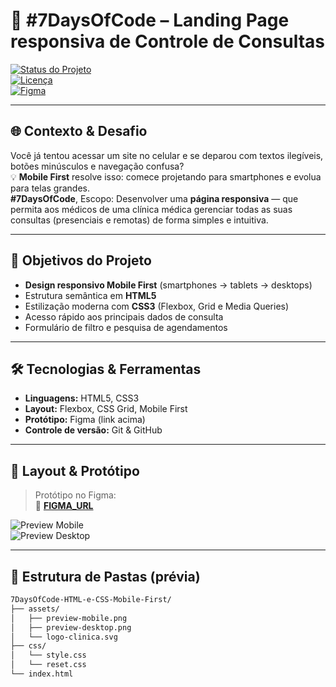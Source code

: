 <!-- ============================= -->
<!--   README para 7DaysOfCode –   -->
<!--  HTML & CSS (Mobile First)    -->
<!-- ============================= -->

# 🚀 #7DaysOfCode – Landing Page responsiva de Controle de Consultas

[![Status do Projeto](https://img.shields.io/badge/status-em%20desenvolvimento-yellow)](https://github.com/k3L0w/7DaysOfCode-HTML-e-CSS-Mobile-First)  
[![Licença](https://img.shields.io/badge/licença-MIT-blue)](./LICENSE)  
[![Figma](https://img.shields.io/badge/design-Figma-red)]((https://empresas.alura.com.br/e3t/Ctc/I8+113/d2z6gD04/VX5Y6D3qHJg2N6Yj_vsxKrJvW2dmkKk5vzhXjN74Pqvb3lYMRW8wLKSR6lZ3mTW2M_Zz98nj7tPW2C8Gr22YS7pnW99P3Ns45nWrHW2ShYb13N2YtBW19CrKD89Vv1xW5Kmml_7MKWVhW2Hhl_X9cdNpwW4y-RB18M5mKsW4VZMSb2j7qF9W44wN1J1bvrDkW8rcY0H7mgvJBW8cb4sx4JFLLZW1prpPC1sz-dYW8wcVJx6DYkN_N26-PtmcqyrjW3jfsj26wmHpsW3wc4f48pBhN4W8BM0c985RcqkW3yQnVx3knQGNW3V-BWq5bfBZTW8nj5py3CRzm4W1GdWr_8VNPgsW77Qsh64JtKjcN1fGj-dDn_YZN4S-DWdw5Mg3W8w7LWK4FK2_8W3G5BmW5DcnLNMKzRZkVyxq8f7PDrN604))

---

## 🌐 Contexto & Desafio

Você já tentou acessar um site no celular e se deparou com textos ilegíveis, botões minúsculos e navegação confusa?  
💡 **Mobile First** resolve isso: comece projetando para smartphones e evolua para telas grandes.  
**#7DaysOfCode**, Escopo: Desenvolver uma **página responsiva** — que permita aos médicos de uma clínica médica gerenciar todas as suas consultas (presenciais e remotas) de forma simples e intuitiva.

---

## 🎯 Objetivos do Projeto

- **Design responsivo Mobile First** (smartphones → tablets → desktops)  
- Estrutura semântica em **HTML5**  
- Estilização moderna com **CSS3** (Flexbox, Grid e Media Queries)  
- Acesso rápido aos principais dados de consulta  
- Formulário de filtro e pesquisa de agendamentos  

---

## 🛠️ Tecnologias & Ferramentas

- **Linguagens:** HTML5, CSS3  
- **Layout:** Flexbox, CSS Grid, Mobile First  
- **Protótipo:** Figma (link acima)  
- **Controle de versão:** Git & GitHub  

---

## 🎨 Layout & Protótipo

> Protótipo no Figma:  
> 🔗 **[FIGMA_URL](https://empresas.alura.com.br/e3t/Ctc/I8+113/d2z6gD04/VX5Y6D3qHJg2N6Yj_vsxKrJvW2dmkKk5vzhXjN74Pqvb3lYMRW8wLKSR6lZ3mTW2M_Zz98nj7tPW2C8Gr22YS7pnW99P3Ns45nWrHW2ShYb13N2YtBW19CrKD89Vv1xW5Kmml_7MKWVhW2Hhl_X9cdNpwW4y-RB18M5mKsW4VZMSb2j7qF9W44wN1J1bvrDkW8rcY0H7mgvJBW8cb4sx4JFLLZW1prpPC1sz-dYW8wcVJx6DYkN_N26-PtmcqyrjW3jfsj26wmHpsW3wc4f48pBhN4W8BM0c985RcqkW3yQnVx3knQGNW3V-BWq5bfBZTW8nj5py3CRzm4W1GdWr_8VNPgsW77Qsh64JtKjcN1fGj-dDn_YZN4S-DWdw5Mg3W8w7LWK4FK2_8W3G5BmW5DcnLNMKzRZkVyxq8f7PDrN604)**  

![Preview Mobile](./assets/preview-mobile.png)  
![Preview Desktop](./assets/preview-desktop.png)

---

## 📂 Estrutura de Pastas (prévia)

```bash
7DaysOfCode-HTML-e-CSS-Mobile-First/
├── assets/
│   ├── preview-mobile.png
│   ├── preview-desktop.png
│   └── logo-clinica.svg
├── css/
│   └── style.css
│   └── reset.css
└── index.html
